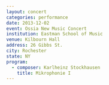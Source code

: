 ```yaml
---
layout: concert
categories: performance
date: 2013-12-02
event: Ossia New Music Concert
institution: Eastman School of Music
venue: Kilbourn Hall
address: 26 Gibbs St.
city: Rochester
state: NY
program:
  - composer: Karlheinz Stockhausen
    title: Mikrophonie I
---
```

